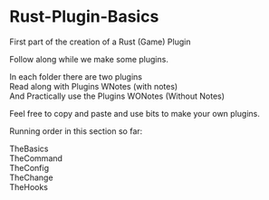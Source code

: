 # Rust-Plugin-Basics
First part of the creation of a Rust (Game) Plugin<p>


Follow along while we make some plugins.<p>

In each folder there are two plugins<br>
Read along with Plugins WNotes (with notes)<br>
And Practically use the Plugins WONotes (Without Notes)<p>

Feel free to copy and paste and use bits to make your own plugins.
<p>
Running order in this section so far:
<p>
TheBasics<br>
TheCommand<br>
TheConfig<br>
TheChange<br>
TheHooks
